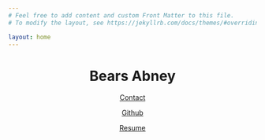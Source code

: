 ```yaml
---
# Feel free to add content and custom Front Matter to this file.
# To modify the layout, see https://jekyllrb.com/docs/themes/#overriding-theme-defaults

layout: home
---
```


<center>
  
# Bears Abney 
[Contact](mailto:bears@bears.zone)

[Github](https://github.com/bearsdotzone)

[Resume](https://github.com/bearsdotzone/resume) </center>


